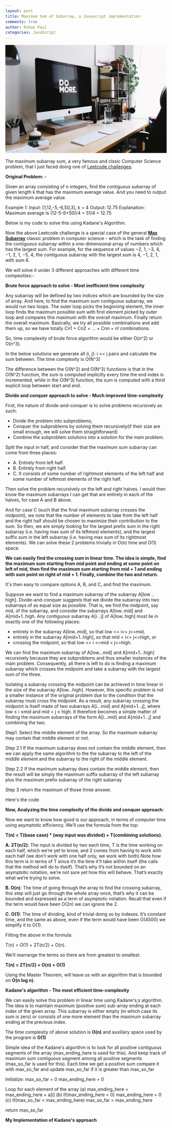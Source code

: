 ```yaml
---
layout: post
title: Maximum Sum of Subarray, a Javascript implementation
comments: true
author: Rohan Paul
categories: JavaScript
---
```

<img src="/images/fulls/Max-Subarray-Sum-Kadane.jpeg" class="fit image">

The maximum subarray sum, a very famous and clssic Computer Science problem, that I just faced doing one of [Leetcode challenges](https://leetcode.com/problems/maximum-average-subarray-i/#/description).

**Original Problem: -**

Given an array consisting of n integers, find the contiguous subarray of given length k that has the maximum average value. And you need to output the maximum average value.

Example 1:
Input: [1,12,-5,-6,50,3], k = 4
Output: 12.75
Explanation: Maximum average is (12-5-6+50)/4 = 51/4 = 12.75

Below is my code to solve this using Kadane's Algorithm.

<script src="https://gist.github.com/rohan-paul/812601b55ff02bfc7fdf201febedbbd1.js"></script>


Now the above Leetcode challenge is a special case of the general [**Max Subarray**](https://en.wikipedia.org/wiki/Maximum_subarray_problem) classic problem in computer science - which is the task of finding the contiguous subarray within a one-dimensional array of numbers which has the largest sum. For example, for the sequence of values −2, 1, −3, 4, −1, 2, 1, −5, 4; the contiguous subarray with the largest sum is 4, −1, 2, 1, with sum 6.


We will solve it under 3 different approaches with different time compexities:-


**Brute force approach to solve - Most inefficient time complexity**

Any subarray will be defined by two indices which are bounded by the size of array. And here, to find the maximum sum contiguous subarray, we would run two loops. The outer loop picks the beginning element, the inner loop finds the maximum possible sum with first element picked by outer loop and compares this maximum with the overall maximum. Finally return the overall maximum. Basically, we try all possible combinations and add them up, so we have totally Cn1 + Cn2 + ... + Cnn = n! combinations.

So, time complexity of brute force algorithm would be either O(n^2) or O(n^3).

In the below solutions we generate all (i, j): i <= j pairs and calculate the sum between. The time complexity is O(N^3)

The difference between the O(N^2) and O(N^3) functions is that in the O(N^2) function, the sum is computed implicitly every time the end index is incremented, while in the O(N^3) function, the sum is computed with a third explicit loop between start and end.


<script src="https://gist.github.com/rohan-paul/f1d5fc300939068950329f50c33a87e3.js"></script>



**Divide and conquer approach to solve - Much improved time-complexity**

First, the nature of divide-and-conquer is to solve problems recursively as such:

- Divide the problem into subproblems;
- Conquer the subproblems by solving them recursively(if their size are small enough, we will solve them straightforward)
- Combine the subproblem solutions into a solution for the main problem.


Split the input in half, and consider that the maximum sum subarray can come from three places:

- A. Entirely from left half.
- B. Entirely from right half.
- C. It consists of some number of rightmost elements of the left half and some number of leftmost elements of the right half.


Then solve the problem recursively on the left and right halves.  I would then know the maximum subarrays I can get that are entirely in each of the halves, for case A and B above.

And for case C (such that the final maximum subarray crosses the midpoint), we note that the number of elements to take from the left half and the right half should be chosen to maximize their contribution to the sum. So then, we are simply looking for the largest prefix sum in the right subarray (i.e. having max sum of its leftmost elements), and the largest suffix sum in the left subarray (i.e. having max sum of its rightmost elements). We can solve these 2 problems trivially in O(n) time and O(1) space.

**We can easily find the crossing sum in linear time. The idea is simple, find the maximum sum starting from mid point and ending at some point on left of mid, then find the maximum sum starting from mid + 1 and ending with sum point on right of mid + 1. Finally, combine the two and return.**

It's then easy to compare options A, B, and C, and find the maximum.


Suppose we want to find a maximum subarray of the subarray A[low .. high]. Divide-and-conquer suggests that we divide the subarray into two subarrays of as equal size as possible. That is, we find the midpoint, say mid, of the subarray, and consider the subarrays A[low..mid] and A[mid+1..high. Any contiguous subarray A[i.. j] of A[low..high] must lie in exactly one of the following places:

- entirely in the subarray A[low..mid], so that low <= i<= j<=mid,
- entirely in the subarray A[mid+1..high], so that mid < i<= j<=high, or
- crossing the midpoint, so that low <= i <=mid < j<=high.

We can find the maximum subarray of A[low…mid] and A[mid+1…high] recursively because they are subproblems and thus smaller instances of the main problem. Consequently, all there is left to do is finding a maximum subarray which crosses the midpoint and take a subarray with the largest sum of the three. 

Isolating a subarray crossing the midpoint can be achieved in time linear in the size of the subarray A[low…high]. However, this specific problem is not a smaller instance of the original problem due to the condition that the subarray must cross the midpoint. As a result, any subarray crossing the midpoint is itself made of two subarrays A[i…mid] and A[mid+1…j], where 
low ≤ i ≤mid and mid < j ≤ high. 
It therefore becomes a simple matter of finding the maximum subarrays of the form A[i…mid] and A[mid+1…j] and combining the two.


Step1. Select the middle element of the array.
So the maximum subarray may contain that middle element or not.

Step 2.1 If the maximum subarray does not contain the middle element, then we can apply the same algorithm to the the subarray to the left of the middle element and the subarray to the right of the middle element.

Step 2.2 If the maximum subarray does contain the middle element, then the result will be simply the maximum suffix subarray of the left subarray plus the maximum prefix subarray of the right subarray

Step 3 return the maximum of those three answer.

Here's the code

<script src="https://gist.github.com/rohan-paul/be2aef2124c1931c1e4a584fccf9ffa9.js"></script>

**Now, Analyzing the time complexity of the divide and conquer approach:**

Now we want to know how good is our approach, in terms of computer time using asymptotic efficiency. We’ll use the formula from the top:

**T(n) = T(base case) * (way input was divided) + T(combining solutions).**

 **A. 2T(n/2)**: The input is divided by two each time, T is the time working on each half, which we’re yet to know, and 2 comes from having to work with each half (we don’t work with one half only, we work with both).Note how this term is in terms of T since it’s the time it’ll take within itself (the calls that the method will do to itself). That’s why it’s not bounded on an asymptotic notation, we’re not sure yet how this will behave. That’s exactly what we’re trying to solve.

 **B. O(n)**: The time of going through the array to find the crossing subarray, this step will just go through the whole array once, that’s why it can be bounded and expressed as a term of asymptotic notation. Recall that even if the term would have been O(2n) we can ignore the 2.

 **C. O(1)**: The time of dividing, kind of trivial doing so by indexes. It’s constant time, and the same as above, even if the term would have been O(4500) we simplify it to O(1).


Fitting the above in the formula:

T(n) = O(1) + 2T(n/2) + O(n).

We’ll rearrange the terms so there are from greatest to smallest:

**T(n) = 2T(n/2) + O(n) + O(1)**

Using the Master Theorem, will leave us with an algorithm that is bounded on **O(n log n)**.



**Kadane's algorithm - The most efficient time-complexity**

We can easily solve this problem in linear time using Kadane's;s algorithm. The idea is to maintain maximum (positive sum) sub-array ending at each index of the given array. This subarray is either empty (in which case its sum is zero) or consists of one more element than the maximum subarray ending at the previous index.

The time complexity of above solution is **O(n)** and auxiliary space used by the program is **O(1)**

Simple idea of the Kadane's algorithm is to look for all positive contiguous segments of the array (max_ending_here is used for this). And keep track of maximum sum contiguous segment among all positive segments (max_so_far is used for this). Each time we get a positive sum compare it with max_so_far and update max_so_far if it is greater than max_so_far

Initialize: max_so_far = 0
max_ending_here = 0

Loop for each element of the array
(a) max_ending_here = max_ending_here + a[i]
(b) if(max_ending_here < 0) max_ending_here = 0
(c) if(max_so_far < max_ending_here) max_so_far = max_ending_here

return max_so_far

**My Implementation of Kadane's approach**


<script src="https://gist.github.com/rohan-paul/2663fd64a693ae18b07dfbd04e8412c2.js"></script>
